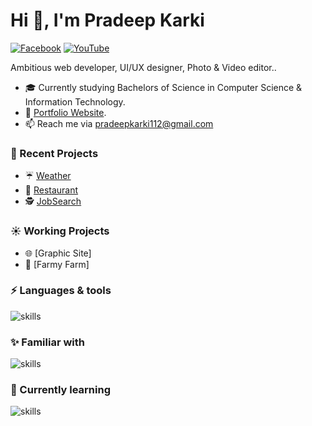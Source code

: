 <h1>Hi 👋, I'm Pradeep Karki</h1>

[![Facebook](https://img.shields.io/badge/Facebook-%231877F2.svg?&style=flat-square&logo=facebook&logoColor=white)](https://www.facebook.com/pardeep.karki.378/) [![YouTube](https://img.shields.io/badge/YouTube-%23FF0000.svg?&style=flat-square&logo=youtube&logoColor=white)](https://www.youtube.com/)

Ambitious web developer, UI/UX designer, Photo & Video editor..

- 🎓 Currently studying Bachelors of Science in Computer Science & Information Technology.
- 💜 [Portfolio Website](https://pradeepkarki112.github.io/Portfolio/).
- 📫 Reach me via pradeepkarki112@gmail.com

### 🌙 Recent Projects
- ☔ [Weather](https://pradeepkarki112.github.io/JB-Weather/)
- 🍔 [Restaurant](https://pradeepkarki112.github.io/JB-Restaurant/)
- 🕵️ [JobSearch](https://pradeepkarki112.github.io/JobSearch/)

### ☀️ Working Projects
- 🌐 [Graphic Site]
- 🚜 [Farmy Farm]

### ⚡ Languages & tools 
![skills](https://skillicons.dev/icons?i=ts,js,html,css,sass,bootstrap,react,redux,nextjs,tailwind,firebase,git&theme=dark)

### ✨ Familiar with 
![skills](https://skillicons.dev/icons?i=figma,wordpress,php,postgres,ps,pr,git,github&theme=dark&perline=4)

### 📖 Currently learning
![skills](https://skillicons.dev/icons?i=nodejs,mongodb&theme=dark)

